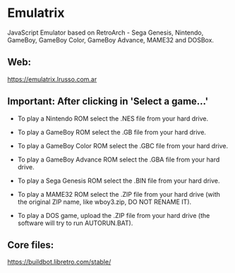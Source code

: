 # Emulatrix

JavaScript Emulator based on RetroArch - Sega Genesis, Nintendo, GameBoy, GameBoy Color, GameBoy Advance, MAME32 and DOSBox.

## Web:

https://emulatrix.lrusso.com.ar

## Important: After clicking in 'Select a game...'

- To play a Nintendo ROM select the .NES file from your hard drive.

- To play a GameBoy ROM select the .GB file from your hard drive.

- To play a GameBoy Color ROM select the .GBC file from your hard drive.

- To play a GameBoy Advance ROM select the .GBA file from your hard drive.

- To play a Sega Genesis ROM select the .BIN file from your hard drive.

- To play a MAME32 ROM select the .ZIP file from your hard drive (with the original ZIP name, like wboy3.zip, DO NOT RENAME IT).

- To play a DOS game, upload the .ZIP file from your hard drive (the software will try to run AUTORUN.BAT).

## Core files:

https://buildbot.libretro.com/stable/
